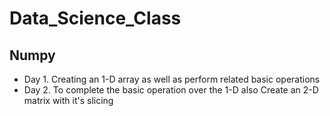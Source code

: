 # Data_Science_Class
## Numpy
* Day 1.  Creating an 1-D array as well as perform related basic operations
* Day 2.  To complete the basic operation over the 1-D also Create an 2-D matrix with it's slicing
